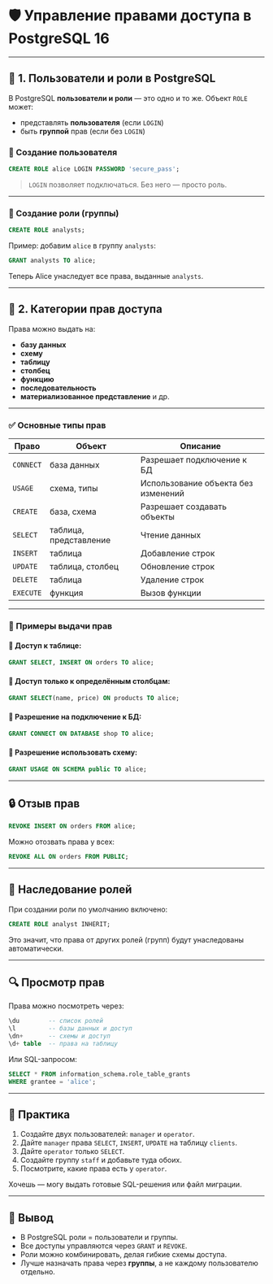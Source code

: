 
# 🛡️  Управление правами доступа в PostgreSQL 16

---

## 🔹 1. Пользователи и роли в PostgreSQL

В PostgreSQL **пользователи и роли** — это одно и то же. Объект `ROLE` может:

* представлять **пользователя** (если `LOGIN`)
* быть **группой** прав (если без `LOGIN`)

### 🎯 Создание пользователя

```sql
CREATE ROLE alice LOGIN PASSWORD 'secure_pass';
```

> `LOGIN` позволяет подключаться. Без него — просто роль.

---

### 🧰 Создание роли (группы)

```sql
CREATE ROLE analysts;
```

Пример: добавим `alice` в группу `analysts`:

```sql
GRANT analysts TO alice;
```

Теперь Alice унаследует все права, выданные `analysts`.

---

## 🔹 2. Категории прав доступа

Права можно выдать на:

* **базу данных**
* **схему**
* **таблицу**
* **столбец**
* **функцию**
* **последовательность**
* **материализованное представление** и др.

---

### ✅ Основные типы прав

| Право     | Объект                 | Описание                            |
| --------- | ---------------------- | ----------------------------------- |
| `CONNECT` | база данных            | Разрешает подключение к БД          |
| `USAGE`   | схема, типы            | Использование объекта без изменений |
| `CREATE`  | база, схема            | Разрешает создавать объекты         |
| `SELECT`  | таблица, представление | Чтение данных                       |
| `INSERT`  | таблица                | Добавление строк                    |
| `UPDATE`  | таблица, столбец       | Обновление строк                    |
| `DELETE`  | таблица                | Удаление строк                      |
| `EXECUTE` | функция                | Вызов функции                       |

---

### 📌 Примеры выдачи прав

#### 🔐 Доступ к таблице:

```sql
GRANT SELECT, INSERT ON orders TO alice;
```

#### 🔐 Доступ только к определённым столбцам:

```sql
GRANT SELECT(name, price) ON products TO alice;
```

#### 🔐 Разрешение на подключение к БД:

```sql
GRANT CONNECT ON DATABASE shop TO alice;
```

#### 🔐 Разрешение использовать схему:

```sql
GRANT USAGE ON SCHEMA public TO alice;
```

---

## 🔒 Отзыв прав

```sql
REVOKE INSERT ON orders FROM alice;
```

Можно отозвать права у всех:

```sql
REVOKE ALL ON orders FROM PUBLIC;
```

---

## 🧱 Наследование ролей

При создании роли по умолчанию включено:

```sql
CREATE ROLE analyst INHERIT;
```

Это значит, что права от других ролей (групп) будут унаследованы автоматически.

---

## 🔍 Просмотр прав

Права можно посмотреть через:

```sql
\du        -- список ролей
\l         -- базы данных и доступ
\dn+       -- схемы и доступ
\d+ table  -- права на таблицу
```

Или SQL-запросом:

```sql
SELECT * FROM information_schema.role_table_grants
WHERE grantee = 'alice';
```

---

## 🧪 Практика

1. Создайте двух пользователей: `manager` и `operator`.
2. Дайте `manager` права `SELECT`, `INSERT`, `UPDATE` на таблицу `clients`.
3. Дайте `operator` только `SELECT`.
4. Создайте группу `staff` и добавьте туда обоих.
5. Посмотрите, какие права есть у `operator`.

Хочешь — могу выдать готовые SQL-решения или файл миграции.

---

## 🧠 Вывод

* В PostgreSQL роли = пользователи и группы.
* Все доступы управляются через `GRANT` и `REVOKE`.
* Роли можно комбинировать, делая гибкие схемы доступа.
* Лучше назначать права через **группы**, а не каждому пользователю отдельно.

